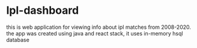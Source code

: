 # Ipl-dashboard
this is web application for viewing info about ipl matches from 2008-2020. the app was created using java and react stack, it uses in-memory hsql database

